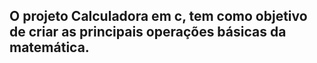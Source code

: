 ## O projeto Calculadora em c, tem como objetivo de criar as principais operações básicas da matemática.